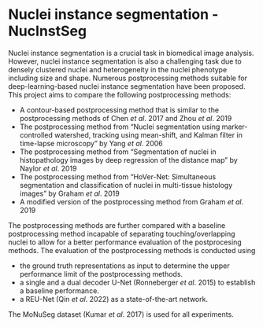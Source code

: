 # Nuclei instance segmentation - NucInstSeg
Nuclei instance segmentation is a crucial task in biomedical image analysis. However, nuclei instance segmentation is also a challenging task due to densely clustered nuclei and heterogeneity in the nuclei phenotype including size and shape. Numerous postprocessing methods suitable for deep-learning-based nuclei instance segmentation have been proposed. This project aims to compare the following postprocessing methods:
-	A contour-based postprocessing method that is similar to the postprocessing methods of Chen *et al*. 2017 and Zhou *et al*. 2019
-	The postprocessing method from “Nuclei segmentation using marker-controlled watershed, tracking using mean-shift, and Kalman filter in time-lapse microscopy” by Yang *et al*. 2006
-	The postprocessing method from “Segmentation of nuclei in histopathology images by deep regression of the distance map” by Naylor *et al*. 2019
-	The postprocessing method from “HoVer-Net: Simultaneous segmentation and classification of nuclei in multi-tissue histology images” by Graham *et al*. 2019
-	A modified version of the postprocessing method from Graham *et al*. 2019

The postprocessing methods are further compared with a baseline postprocessing method incapable of separating touching/overlapping nuclei to allow for a better performance evaluation of the postprocesing methods. The evaluation of the postprocessing methods is conducted using 
-	the ground truth representations as input to determine the upper performance limit of the postprocessing methods.
-	a single and a dual decoder U-Net (Ronneberger *et al*. 2015) to establish a baseline performance.
-	a REU-Net (Qin *et al*. 2022) as a state-of-the-art network.

The MoNuSeg dataset (Kumar *et al*. 2017) is used for all experiments.
